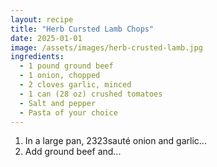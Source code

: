 ```yaml
---
layout: recipe
title: "Herb Cursted Lamb Chops"
date: 2025-01-01
image: /assets/images/herb-crusted-lamb.jpg
ingredients:
  - 1 pound ground beef
  - 1 onion, chopped
  - 2 cloves garlic, minced
  - 1 can (28 oz) crushed tomatoes
  - Salt and pepper
  - Pasta of your choice
---
```


1. In a large pan, 2323sauté onion and garlic...
2. Add ground beef and...